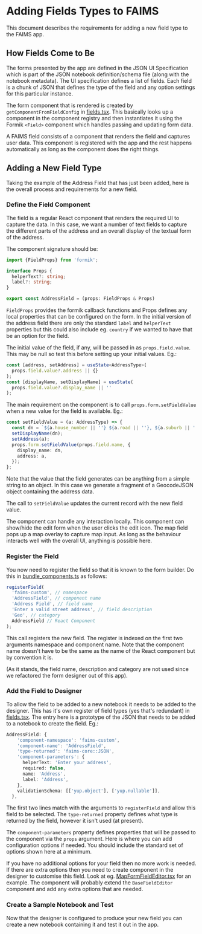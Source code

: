 # Adding Fields Types to FAIMS

This document describes the requirements for adding a new field type to the FAIMS
app.

## How Fields Come to Be

The forms presented by the app are defined in the JSON UI Specification which is part
of the JSON notebook definition/schema file (along with the notebook metadata). The
UI specification defines a list of fields. Each field is a chunk of JSON that defines
the type of the field and any option settings for this particular instance.

The form component that is rendered is created by `getComponentFromFieldConfig` in
[fields.tsx](../../app/src/gui/components/record/fields.tsx). This basically
looks up a component in the component registry and then instantiates it using
the Formik `<Field>` component which handles passing and updating form data.

A FAIMS field consists of a component that renders the field and captures user
data. This component is registered with the app and the rest happens automatically
as long as the component does the right things.

## Adding a New Field Type

Taking the example of the Address Field that has just been added, here is the overall
process and requirements for a new field.

### Define the Field Component

The field is a regular React component that renders the required UI to capture
the data. In this case, we want a number of text fields to capture the
different parts of the address and an overall display of the textual form
of the address.

The component signature should be:

```typescript
import {FieldProps} from 'formik';

interface Props {
  helperText?: string;
  label?: string;
}

export const AddressField = (props: FieldProps & Props)
```

`FieldProps` provides the formik callback functions and Props defines any local
properties that can be configured on the form. In the initial version of
the address field there are only the standard `label` and `helperText` properties
but this could also include eg. `country` if we wanted to have that be an
option for the field.

The initial value of the field, if any, will be passed in as `props.field.value`.
This may be null so test this before setting up your initial values. Eg.:

```typescript
const [address, setAddress] = useState<AddressType>(
  props.field.value?.address || {}
);
const [displayName, setDisplayName] = useState(
  props.field.value?.display_name || ''
);
```

The main requirement on the component is to call `props.form.setFieldValue`
when a new value for the field is available. Eg.:

```typescript
const setFieldValue = (a: AddressType) => {
  const dn = `${a.house_number || ''} ${a.road || ''}, ${a.suburb || ''}, ${a.state || ''} ${a.postcode || ''}`;
  setDisplayName(dn);
  setAddress(a);
  props.form.setFieldValue(props.field.name, {
    display_name: dn,
    address: a,
  });
};
```

Note that the value that the field generates can be anything from a simple string
to an object. In this case we generate a fragment of a GeocodeJSON object
containing the address data.

The call to `setFieldValue` updates the current record with the new field
value.

The component can handle any interaction locally. This component can show/hide the
edit form when the user clicks the edit icon. The map field pops up a map overlay
to capture map input. As long as the behaviour interacts well with the overall UI,
anything is possible here.

### Register the Field

You now need to register the field so that it is known to the form builder. Do this
in [bundle_components.ts](../../app/src/gui/component_registry/bundle_components.ts)
as follows:

```typescript
registerField(
  'faims-custom', // namespace
  'AddressField', // component name
  'Address Field', // field name
  'Enter a valid street address', // field description
  'Geo', // category
  AddressField // React Component
);
```

This call registers the new field. The register is indexed on the first two
arguments namespace and component name. Note that the component name doesn't have
to be the same as the name of the React component but by convention it is.

(As it stands, the field name, description and category are not used since we
refactored the form designer out of this app).

### Add the Field to Designer

To allow the field to be added to a new notebook it needs to be added to the
designer. This has it's own register of field types (yes that's redundant) in
[fields.tsx](../../designer/src/fields.tsx). The entry here is a prototype of the
JSON that needs to be added to a notebook to create the field. Eg.:

```typescript
AddressField: {
    'component-namespace': 'faims-custom',
    'component-name': 'AddressField',
    'type-returned': 'faims-core::JSON',
    'component-parameters': {
      helperText: 'Enter your address',
      required: false,
      name: 'Address',
      label: 'Address',
    },
    validationSchema: [['yup.object'], ['yup.nullable']],
  },
```

The first two lines match with the arguments to `registerField` and allow this
field to be selected. The `type-returned` property defines what type is
returned by the field, however it isn't used (at present).

The `component-parameters` property defines properties that will be passed
to the component via the `props` argument. Here is where you can add
configuration options if needed. You should include the standard
set of options shown here at a minimum.

If you have no additional options for your field then no more work is needed.
If there are extra options then you need to create component in the designer
to customise this field. Look at eg. [MapFormFieldEditor.tsx](../../designer/src/components/Fields/MapFormFieldEditor.tsx) for an example. The component will
probably extend the `BaseFieldEditor` component and add any extra options that
are needed.

### Create a Sample Notebook and Test

Now that the designer is configured to produce your new field you can create
a new notebook containing it and test it out in the app.
